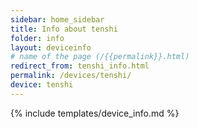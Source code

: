 ```yaml
---
sidebar: home_sidebar
title: Info about tenshi
folder: info
layout: deviceinfo
# name of the page (/{{permalink}}.html)
redirect_from: tenshi_info.html
permalink: /devices/tenshi/
device: tenshi
---
```

{% include templates/device_info.md %}
